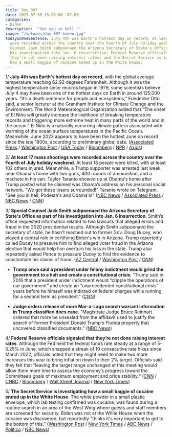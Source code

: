 ```yaml
---
title: Day 897
date: 2023-07-05 15:28:00 -07:00
categories:
- biden
description: '"See you in hell."'
image: "/uploads/day-897-biden.jpg"
todayInOneSentence: July 4th was Earth's hottest day on record; at least 17 mass shootings
  were recorded across the country over the Fourth of July holiday weekend; Special
  Counsel Jack Smith subpoenaed the Arizona Secretary of State's Office as part of
  his investigation into Jan. 6 insurrection; Federal Reserve officials signaled that
  they’re not done raising interest rates; and the Secret Service is investigating
  how a small baggie of cocaine ended up in the White House.
---
```


1/ **July 4th was Earth's hottest day on record**, with the global average temperature reaching 62.92 degrees Fahrenheit. Although it was the highest temperature since records began in 1979, some scientists believe July 4 may have been one of the hottest days on Earth in around 125,000 years. “It’s a death sentence for people and ecosystems,” Friederike Otto said, a senior lecturer at the Grantham Institute for Climate Change and the Environment. The World Meteorological Organization added that “The onset of El Niño will greatly increase the likelihood of breaking temperature records and triggering more extreme heat in many parts of the world and in the ocean.” El Niño is a naturally occurring climate pattern associated with warming of the ocean surface temperatures in the Pacific Ocean. Meanwhile, June 2023 appears to have been the hottest June on record since the late 1800s, according to preliminary global data. ([Associated Press](https://apnews.com/article/global-record-breaking-heat-july-27069b5380117534d78f1f40a6edc7a0) / [Washington Post](https://www.washingtonpost.com/climate-environment/2023/07/05/hottest-day-ever-recorded/) / [USA Today](https://www.usatoday.com/story/news/weather/2023/07/05/was-july-4-earths-hottest-day-heres-what-scientists-say/70383436007/) / [Bloomberg](https://www.bloomberg.com/news/articles/2023-07-04/world-records-hottest-day-ever-on-july-3?sref=MIBMEEoj) / [NPR](https://www.npr.org/2023/07/05/1186003959/el-nino-plus-climate-change-means-record-breaking-heat) / [Axios](https://www.axios.com/2023/07/05/warmest-june-global-temperatures-hottest-day))

2/ **At least 17 mass shootings were recorded across the country over the Fourth of July holiday weekend**. At least 18 people were killed, with at least 102 others injured. Meanwhile, a Trump supporter was arrested last week near Obama's home with two guns, 400 rounds of ammunition, and a machete in his van. Taylor Taranto showed up at Obama's home after Trump posted what he claimed was Obama’s address on his personal social network. "We got these losers surrounded!" Taranto wrote on Telegram. "See you in hell, Podesta's and Obama's!" ([NBC News](https://www.nbcnews.com/news/us-news/least-9-people-child-teen-hurt-dc-shooting-fourth-july-celebrations-rcna92602) / [Associated Press](https://apnews.com/article/july-fourth-mass-shootings-block-party-e666444a2689210c0535289a2140385b) / [NBC News](https://www.nbcnews.com/politics/justice-department/jan-6-defendant-arrested-obamas-home-guns-400-rounds-ammunition-van-rcna92094) / [CNN](https://www.cnn.com/2023/07/05/politics/taylor-taranto-detention-memo-obama-neighborhood-arrest/index.html))

3/ **Special Counsel Jack Smith subpoenaed the Arizona Secretary of State's Office as part of his investigation into Jan. 6 insurrection**. Smith’s office requested information related to two lawsuits that alleged errors and fraud in the 2020 presidential results. Although Smith subpoenaed the secretary of state, he hasn't reached out to former Gov. Doug Ducey, who played a central role in certifying Biden's win in Arizona. Trump reportedly called Ducey to pressure him to find alleged voter fraud in the Arizona election that would help him overturn his loss in the state. Trump also repeatedly asked Pence to pressure Ducey to find the evidence to substantiate his claims of fraud. ([AZ Central](https://www.azcentral.com/story/news/politics/arizona/2023/07/05/special-counsel-jack-smith-investigating-jan-6-issued-recent-subpoenas-in-arizona/70380923007/) / [Washington Post](https://www.washingtonpost.com/nation/2023/07/01/trump-2020-election-arizona-governor-doug-ducey/) / [CNN](https://www.cnn.com/2023/07/01/politics/trump-ducey-arizona-2020-election-overturn/index.html))

* **Trump once said a president under felony indictment would grind the government to a halt and create a constitutional crisis**. "Trump said in 2016 that a president under indictment would “cripple the operations of our government” and create an “unprecedented constitutional crisis” – years before he himself was indicted on federal charges while running for a second term as president." ([CNN](https://www.cnn.com/2023/07/03/politics/kfile-trump-president-indictment-halt-government/index.html))

* **Judge orders release of more Mar-a-Lago search warrant information in Trump classified docs case**. "Magistrate Judge Bruce Reinhart ordered that more be unsealed from the affidavit used to justify the search of former President Donald Trump's Florida property that uncovered classified documents." ([NBC News](https://www.nbcnews.com/politics/donald-trump/judge-orders-release-mar-lago-search-warrant-information-trump-classif-rcna92676))

4/ **Federal Reserve officials signaled that they’re not done raising interest rates**. Although the Fed held the federal funds rate steady at a range of 5-5.25% in June, which snapped a streak of 10 consecutive rate hikes since March 2022, officials noted that they might need to make two more increases this year to bring inflation down to their 2% target. Officials said they felt that “leaving the target range unchanged at this meeting would allow them more time to assess the economy’s progress toward the Committee’s goals of maximum employment and price stability.“ ([CNN](https://www.cnn.com/2023/07/05/economy/fed-minutes-june-meeting/index.html) / [CNBC](https://www.cnbc.com/2023/07/05/fed-minutes-july-2023-.html) / [Bloomberg](https://www.bloomberg.com/news/articles/2023-07-05/fed-minutes-reveal-divisions-over-decision-to-pause-in-june?srnd=premium&sref=MIBMEEoj) / [Wall Street Journal](https://www.wsj.com/articles/fed-officials-supported-raising-rates-after-june-pause-7b525544?mod=hp_lead_pos1) / [New York Times](https://www.nytimes.com/2023/07/05/business/economy/federal-reserve-meeting-june.html))

5/ **The Secret Service is investigating how a small baggie of cocaine ended up in the White House**. The white powder in a small plastic envelope, which lab testing confirmed was cocaine, was found during a routine search in an area of the West Wing where guests and staff members are screened for security. Biden was not at the White House when the cocaine was discovered, but reportedly "thinks it's very important to get to the bottom of this." ([Washington Post](https://www.washingtonpost.com/politics/2023/07/05/cocaine-white-house-investigation/) / [New York Times](https://www.nytimes.com/2023/07/05/us/politics/white-house-cocaine.html) / [ABC News](https://abcnews.go.com/Politics/secret-service-test-confirms-cocaine-found-white-house/story?id=100707450) / [Politico](https://www.politico.com/news/2023/07/05/white-house-cocaine-culprit-unlikely-to-be-found-law-enforcement-official-00104742) / [NBC News](https://www.nbcnews.com/politics/white-house/lab-test-confirms-white-substance-found-white-house-cocaine-rcna92660))
